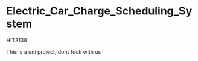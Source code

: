 Electric_Car_Charge_Scheduling_System
=====================================

HIT3138

This is a uni project, dont fuck with us
